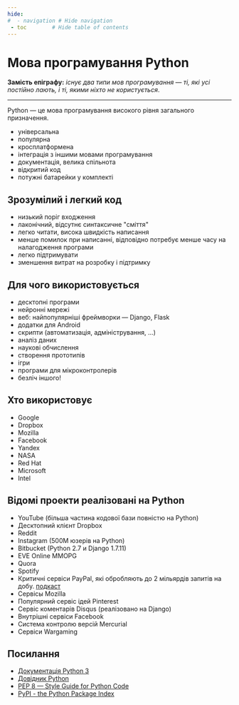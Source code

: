 ```yaml
---
hide:
#  - navigation # Hide navigation
 - toc        # Hide table of contents
---
```


# Мова програмування Python

**Замість епіграфу:** *існує два типи мов програмування — ті, які усі постійно лають, і ті, якими ніхто не користується*.

-----
Python — це мова програмування високого рівня загального призначення.

- універсальна
- популярна
- кросплатформена
- інтеграція з іншими мовами програмування
- документація, велика спільнота
- відкритий код
- потужні батарейки у комплекті

## Зрозумілий і легкий код

- низький поріг входження
- лаконічний, відсутнє синтаксичне "сміття"
- легко читати, висока швидкість написання
- менше помилок при написанні, відповідно потребує менше часу на налагодження програми
- легко підтримувати
- зменшення витрат на розробку і підтримку

## Для чого використовується
- десктопні програми
- нейронні мережі
- веб: найпопулярніші фреймворки — Django, Flask
- додатки для Android
- скрипти (автоматизація, адміністрування, ...)
- аналіз даних
- наукові обчислення
- створення прототипів
- ігри
- програми для мікроконтролерів
- безліч іншого!

## Хто використовує
- Google
- Dropbox
- Mozilla
- Facebook
- Yandex
- NASA
- Red Hat
- Microsoft
- Intel

## Відомі проекти реалізовані на Python
- YouTube (більша частина кодової бази повністю на Python)
- Десктопний клієнт Dropbox
- Reddit
- Instagram (500M юзерів на Python)
- Bitbucket (Python 2.7 и Django 1.7.11)
- EVE Online MMOPG
- Quora
- Spotify
- Критичні сервіси PayPal, які обробляють до 2 мільярдів запитів на добу. [подкаст](https://talkpython.fm/episodes/show/54/enterprise-software-with-python)
- Сервісы Mozilla
- Популярний сервіс ідей Pinterest
- Сервіс коментарів Disqus (реалізовано на Django)
- Внутрішні сервіси Facebook
- Система контролю версій Mercurial
- Сервіси Wargaming

## Посилання

- [Документація Python 3](https://docs.python.org/3/)
- [Довідник Python](https://docs.python.org/3/reference/index.html)
- [PEP 8 — Style Guide for Python Code](https://www.python.org/dev/peps/pep-0008/)
- [PyPI - the Python Package Index](https://pypi.org/)